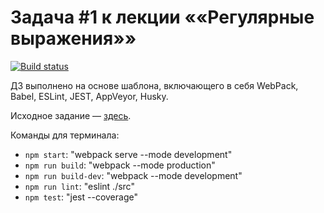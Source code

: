 # Задача #1 к лекции ««Регулярные выражения»»

[![Build status](https://ci.appveyor.com/api/projects/status/696prp952v7c0aop?svg=true)](https://ci.appveyor.com/project/KoensBerg/ajs-regex-1)

ДЗ выполнено на основе шаблона, включающего в себя WebPack, Babel, ESLint, JEST, AppVeyor, Husky.

Исходное задание — [здесь](https://github.com/KoensBerg/ajs-homeworks/tree/ajs8/regex).

Команды для терминала:
- `npm start`: "webpack serve --mode development"
- `npm run build`: "webpack --mode production"
- `npm run build-dev`: "webpack --mode development"
- `npm run lint`: "eslint ./src"
- `npm test`: "jest --coverage"